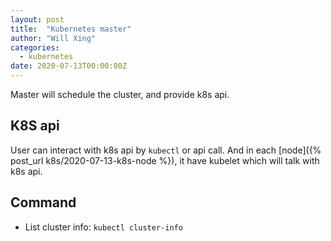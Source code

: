 ```yaml
---
layout: post
title:  "Kubernetes master"
author: "Will Xing"
categories:
  - kubernetes
date: 2020-07-13T00:00:00Z
---
```


Master will schedule the cluster, and provide k8s api.

## K8S api
User can interact with k8s api by `kubectl` or api call. And in each [node]({% post_url k8s/2020-07-13-k8s-node %}), it have kubelet which will talk with k8s api.

## Command
- List cluster info: `kubectl cluster-info`
